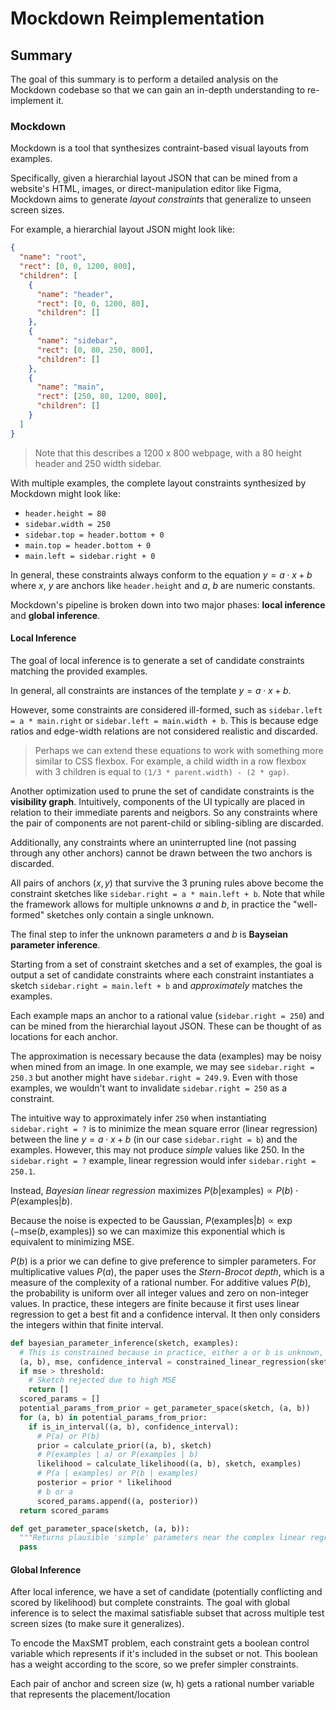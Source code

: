 # Mockdown Reimplementation

## Summary

The goal of this summary is to perform a detailed analysis on the Mockdown codebase so that we can gain an in-depth understanding to re-implement it.

### Mockdown

Mockdown is a tool that synthesizes contraint-based visual layouts from examples.

Specifically, given a hierarchial layout JSON that can be mined from a website's HTML, images, or direct-manipulation editor like Figma, Mockdown aims to generate *layout constraints* that generalize to unseen screen sizes.

For example, a hierarchial layout JSON might look like:
```json
{
  "name": "root",
  "rect": [0, 0, 1200, 800],
  "children": [
    {
      "name": "header",
      "rect": [0, 0, 1200, 80],
      "children": []
    },
    {
      "name": "sidebar",
      "rect": [0, 80, 250, 800],
      "children": []
    },
    {
      "name": "main",
      "rect": [250, 80, 1200, 800],
      "children": []
    }
  ]
}
```
> Note that this describes a 1200 x 800 webpage, with a 80 height header and 250 width sidebar.

With multiple examples, the complete layout constraints synthesized by Mockdown might look like:

- `header.height = 80`
- `sidebar.width = 250`
- `sidebar.top = header.bottom + 0`
- `main.top = header.bottom + 0`
- `main.left = sidebar.right + 0`

In general, these constraints always conform to the equation $y=a\cdot x+b$ where $x$, $y$ are anchors like `header.height` and $a$, $b$ are numeric constants.

Mockdown's pipeline is broken down into two major phases: **local inference** and **global inference**.

#### Local Inference

The goal of local inference is to generate a set of candidate constraints matching the provided examples.

In general, all constraints are instances of the template $y=a\cdot x+b$.

However, some constraints are considered ill-formed, such as `sidebar.left = a * main.right` or `sidebar.left = main.width + b`. This is because edge ratios and edge-width relations are not considered realistic and discarded.

> Perhaps we can extend these equations to work with something more similar to CSS flexbox. For example, a child width in a row flexbox with 3 children is equal to `(1/3 * parent.width) - (2 * gap)`.

Another optimization used to prune the set of candidate constraints is the **visibility graph**. Intuitively, components of the UI typically are placed in relation to their immediate parents and neigbors. So any constraints where the pair of components are not parent-child or sibling-sibling are discarded. 

Additionally, any constraints where an uninterrupted line (not passing through any other anchors) cannot be drawn between the two anchors is discarded.

All pairs of anchors $(x, y)$ that survive the 3 pruning rules above become the constraint sketches like `sidebar.right = a * main.left + b`. Note that while the framework allows for multiple unknowns $a$ and $b$, in practice the "well-formed" sketches only contain a single unknown.

The final step to infer the unknown parameters $a$ and $b$ is **Bayseian parameter inference**.

Starting from a set of constraint sketches and a set of examples, the goal is output a set of candidate constraints where each constraint instantiates a sketch `sidebar.right = main.left + b` and *approximately* matches the examples.

Each example maps an anchor to a rational value (`sidebar.right = 250`) and can be mined from the hierarchial layout JSON. These can be thought of as locations for each anchor.

The approximation is necessary because the data (examples) may be noisy when mined from an image. In one example, we may see `sidebar.right = 250.3` but another might have `sidebar.right = 249.9`. Even with those examples, we wouldn't want to invalidate `sidebar.right = 250` as a constraint.

The intuitive way to approximately infer `250` when instantiating `sidebar.right = ?` is to minimize the mean square error (linear regression) between the line $y=a\cdot x+b$ (in our case `sidebar.right = b`) and the examples. However, this may not produce *simple* values like 250. In the `sidebar.right = ?` example, linear regression would infer `sidebar.right = 250.1`.

Instead, *Bayesian linear regression* maximizes $P(b | \text{examples}) \propto P(b) \cdot P(\text{examples} | b)$.

Because the noise is expected to be Gaussian, $P(\text{examples} | b) \propto \exp(-\text{mse}(b, \text{examples}))$ so we can maximize this exponential which is equivalent to minimizing MSE.

$P(b)$ is a prior we can define to give preference to simpler parameters. For multiplicative values $P(a)$, the paper uses the *Stern-Brocot depth*, which is a measure of the complexity of a rational number. For additive values $P(b)$, the probability is uniform over all integer values and zero on non-integer values. In practice, these integers are finite because it first uses linear regression to get a best fit and a confidence interval. It then only considers the integers within that finite interval.

```python
def bayesian_parameter_inference(sketch, examples):
  # This is constrained because in practice, either a or b is unknown, not both
  (a, b), mse, confidence_interval = constrained_linear_regression(sketch, examples)
  if mse > threshold:
    # Sketch rejected due to high MSE
    return []
  scored_params = []
  potential_params_from_prior = get_parameter_space(sketch, (a, b))
  for (a, b) in potential_params_from_prior:
    if is_in_interval((a, b), confidence_interval):
      # P(a) or P(b)
      prior = calculate_prior((a, b), sketch)
      # P(examples | a) or P(examples | b)
      likelihood = calculate_likelihood((a, b), sketch, examples)
      # P(a | examples) or P(b | examples)
      posterior = prior * likelihood
      # b or a
      scored_params.append((a, posterior))
  return scored_params

def get_parameter_space(sketch, (a, b)):
  """Returns plausible 'simple' parameters near the complex linear regression parameters."""
  pass
```

#### Global Inference

After local inference, we have a set of candidate (potentially conflicting and scored by likelihood) but complete constraints. The goal with global inference is to select the maximal satisfiable subset that across multiple test screen sizes (to make sure it generalizes). 

To encode the MaxSMT problem, each constraint gets a boolean control variable which represents if it's included in the subset or not. This boolean has a weight according to the score, so we prefer simpler constraints.

Each pair of anchor and screen size (w, h) gets a rational number variable that represents the placement/location 